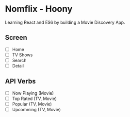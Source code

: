 # Nomflix - Hoony

Learning React and ES6 by building a Movie Discovery App.

## Screen

- [ ] Home
- [ ] TV Shows
- [ ] Search
- [ ] Detail

## API Verbs

- [ ] Now Playing (Movie)
- [ ] Top Rated (TV, Movie)
- [ ] Popular (TV, Movie)
- [ ] Upcomming (TV, Movie)
